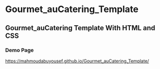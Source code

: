 # Gourmet_auCatering_Template

## Gourmet_auCatering Template With HTML and CSS

### Demo Page
https://mahmoudabuyousef.github.io/Gourmet_auCatering_Template/
